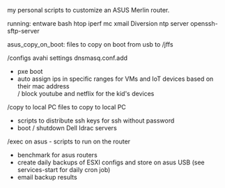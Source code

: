 my personal scripts to customize an ASUS Merlin router.

running:
entware
bash
htop
iperf
mc
xmail
Diversion
ntp server
openssh-sftp-server

asus_copy_on_boot: files to copy on boot from usb to /jffs

/configs
avahi settings
dnsmasq.conf.add
  - pxe boot
  - auto assign ips in specific ranges for VMs and IoT devices based on their mac address  
  / block youtube and netflix for the kid's devices

/copy to local PC
files to copy to local PC
- scripts to distribute ssh keys for ssh without password
- boot / shutdown Dell Idrac servers

/exec on asus - scripts to run on the router
- benchmark for asus routers
- create daily backups of ESXI configs and store on asus USB (see services-start for daily cron job)
- email backup results
